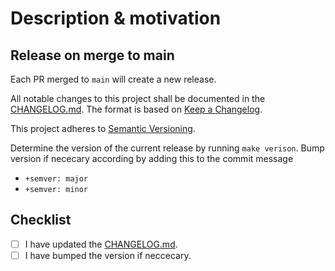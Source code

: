 # Description & motivation

## Release on merge to main

Each PR merged to `main` will create a new release.

All notable changes to this project shall be documented in the [CHANGELOG.md](../CHANGELOG.md).
The format is based on [Keep a Changelog](https://keepachangelog.com/en/1.0.0/).

This project adheres to [Semantic Versioning](https://semver.org/spec/v2.0.0.html).

Determine the version of the current release by running `make verison`.
Bump version if nececary according by adding this to the commit message

- `+semver: major`
- `+semver: minor`

## Checklist

- [ ] I have updated the [CHANGELOG.md](../CHANGELOG.md).
- [ ] I have bumped the version if neccecary.
